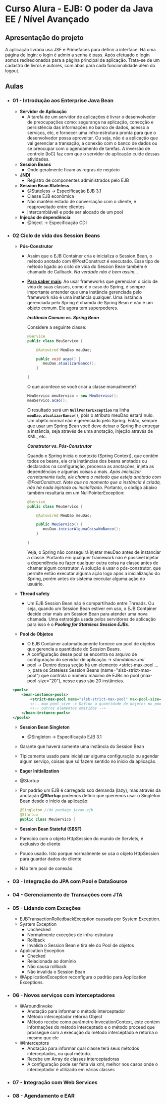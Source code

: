 # Curso Alura - EJB: O poder da Java EE / Nível Avançado

## Apresentação do projeto

A aplicação livraria usa JSF e Primefaces para definir a interface. 
Há uma página de login: o login é admin a senha é pass. 
Após efetuado o login somos redirecionados para a página principal de aplicação. 
Trata-se de um cadastro de livros e autores, com abas para cada funcionalidade além do logout. 

## Aulas ##

- ### 01 - Introdução aos Enterprise Java Bean ###
    * **Servidor de Aplicação**
       * A tarefa de um servidor de aplicações é livrar o desenvolvedor de preocupações como: segurança na aplicação, conecção e persistência das informações no banco de dados, acesso a serviços, etc, e fornecer uma infra-estrutura pronta para que o desenvolvedor possa aproveitar. Ou seja, não é a aplicação que vai gerenciar a transação, a conexão com o banco de dados ou se preocupar com o agendamento de tarefas. A inversão de controle (IoC) faz com que o servidor de aplicação cuide dessas atividades.
   * **Session Beans**
      * Onde geralmente ficam as regras de negócio
   * **JNDI**
      * Registro de componentes administrados pelo EJB
   * **Session Bean Stateless**
      * @Stateless -> Especificação EJB 3.1
      * Classe EJB econômica
      * Não mantém estado de conversação com o cliente, é reaproveitado entre clientes
      * Intercambiáveil e pode ser alocado de um pool
   * **Injeção de dependência**
      * @Inject -> Especificação CDI
      
      
      
- ### 02 Ciclo de vida dos Session Beans ###

   * **Pós-Construtor**
      * Assim que o EJB Container cria e inicializa o Session Bean, o método anotado com @PostConstruct é executado. Esse tipo de método ligado ao ciclo de vida do Session Bean também é chamado de Callback. _Na verdade não é bem assim..._
      * [**Para saber mais**](https://pt.stackoverflow.com/questions/58403/qual-a-diferen%C3%A7a-entre-postconstruct-e-o-construtor):
         Ao usar frameworks que gerenciam o ciclo de vida de suas classes, como é o caso do Spring, 
         é sempre importante entender que uma instância gerenciada pelo framework não é uma instância qualquer.
         Uma instância gerenciada pelo Spring é chamda de Spring Bean e não é um objeto comum. Ele agora tem superpoderes.
         
         ***Instância Comum vs. Spring Bean***
         
         Considere a seguinte classe:
         
         ```java
         @Service
         public class MeuServico {

             @Autowired MeuDao meuDao;

             public void acao() {
                meuDao.atualizarBanco();
             }

         }
         ```
         
         O que acontece se você criar a classe manualmente?
         
         ```java
         MeuServico meuServico = new MeuServico();
         meuServico.acao();
         ```
         
         O resultado será um **```NullPonterException```** na linha **```meuDao.atualizarBanco()```**, pois o atributo meuDao estará nulo.
         Um objeto normal não é gerenciado pelo Spring.
         Então, sempre que usar um Spring Bean você deve deixar o Spring lhe entregar a instância, 
         seja através de uma anotação, injeção através de XML, etc.
         
         ***Construtor vs. Pós-Construtor***
         
         Quando o Spring inicia o contexto (Spring Context), que contém todos os beans, 
         ele cria instâncias dos beans anotados ou declarados na configuração, processa as anotações, injeta as dependências e algumas coisas a mais.
         _Após inicializar corretamente tudo, ele chama o método que esteja anotado com @PostConstruct.
         Note que no momento que a instância é criada, não há nada injetado ou inicializado_.
         Portanto, o código abaixo também resultaria em um NullPointerException:
	      
         ```java
         @Service
         public class MeuServico {

             @Autowired MeuDao meuDao;

             public MeuServico() {
                meuDao.iniciarAlgumaCoisaNoBanco();
             }

         }
         ```
         Veja, o Spring não conseguirá injetar meuDao antes de instanciar a classe. 
         Portanto em qualquer framework não é possível injetar a dependência 
         ou fazer qualquer outra coisa na classe antes de chamar algum construtor.
         A solução é usar o pós-construtor, que permite então executar alguma ação logo após a inicialização do Spring, 
         porém antes do sistema executar alguma ação do usuário.

   * **Thread safety**
		* Um EJB Session Bean não é compartilhado entre Threads. Ou seja, quando um Session Bean estiver em uso, o EJB Container decide criar mais um Session Bean para atender uma nova chamada. Uma estratégia usada pelos servidores de aplicação para isso é o ***Pooling for Stateless Session EJBs***.
      
   * **Pool de Objetos**
      * O EJB Container automaticamente fornece um pool de objetos que gerencia a quantidade do Session Beans.
      * A configuração desse pool se encontra no arquivo de configuração do servidor de aplicação -> _standalone.xml_
      * pool -> Dentro dessa seção há um elemento <strict-max-pool ... >, para os Stateless Session Beans (name="slsb-strict-max-pool") que controla o número máximo de EJBs no pool (max-pool-size="20"), nesse caso são 20 instâncias.
	```xml
	<pools>
		<bean-instance-pools>
			<strict-max-pool name="slsb-strict-max-pool" max-pool-size="20" instance-acquisition-timeout="5" instance-acquisition-timeout-unit="MINUTES"/>
			<!-- max-pool-size -> Define a quantidade de objetos no pool -->
			<!-- outros elementos omitidos -->
		</bean-instance-pools>
	</pools>
	```
	
   * **Session Bean Singleton**
     	* @Singleton -> Especificação EJB 3.1
	* Garante que haverá somente uma instância do Session Bean
   	* Tipicamente usado para inicializar alguma configuração ou agendar algum serviço, coisas que só fazem sentido no início da aplicação.
	
   * **Eager Initialization**   
   	* @Startup
	* Por padrão um EJB é carregado sob demanda (lazy), mas através da anotação ***@Startup*** podemos definir que queremos usar o Singleton Bean desde o início da aplicação:
	
		```java
		@Singleton //do package javax.ejb
		@Startup
		public class MeuServico {
		```
	
   * **Session Bean Stateful (SBSF)**
   	* Parecido com o objeto HttpSession do mundo de Servlets, é exclusivo do cliente
	* Pouco usado. Isto porque normalmente se usa o objeto HttpSession para guardar dados do cliente 
   	* Não tem pool de conexão


- ### 03 - Integração do JPA com Pool e DataSource ###

- ### 04 - Gerenciamento de Transações com JTA ###

- ###  05 - Lidando com Exceções ###

  * EJBTransactionRolledbackException causada por System Exception.
  * System Exception
     * Unchecked
     * Normalmente exceções de infra-estrutura
     * Rollback
     * Invalida o Session Bean e tira ele do Pool de objetos
   * Application Exception
     * Checked
     * Relacionada ao domínio
     * Não causa rollback
     * Não invalida o Session Bean
   * @ApplicationException reconfigura o padrão para Application Exceptions.

- ### 06 - Novos serviços com Interceptadores ###

   * @AroundInvoke
     * Anotação para informar o método interceptador
     * Método interceptador retorna Object
     * Método recebe como parâmetro InvocationContext, este contém informações do método interceptado e o método proceed que prossegue com a execução do método interceptado e retorna o mesmo que ele
   * @Interceptors
     * Anotação para informar qual classe terá seus métodos interceptados, ou qual método.
     * Recebe um Array de classes interceptadoras
     * A configuração pode ser feita via xml, melhor nos casos onde o interceptador é utilizado em várias classes

- ### 07 - Integração com Web Services ###

- ### 08 - Agendamento e EAR ###
